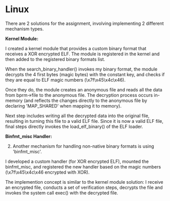 # Linux

There are 2 solutions for the assignment, involving implementing 2 different mechanism types.

**Kernel Module:**

I created a kernel module that provides a custom binary format that receives a XOR encrypted ELF.
The module is registered in the kernel and then added to the registered binary formats list.


When the search_binary_handler() invokes my binary format, the module decrypts the 4 first bytes (magic bytes)
with the constant key, and checks if they are equal to ELF magic numbers (\x7f\x45\x4c\x46).


Once they do, the module creates an anonymous file and reads all the data from bprm->file to the anonymous file.
The decryption process occurs in-memory (and reflects the changes directly to the anonymous file by declaring 
'MAP_SHARED' when mapping it to memory).


Next step includes writing all the decrypted data into the original file, resulting in turning this file to a valid
ELF file. Since it is now a valid ELF file, final steps directly invokes the load_elf_binary() of the ELF loader.

**Binfmt_misc Handler:**

2. Another mechanism for handling non-native binary formats is using 'binfmt_misc'. 

I developed a custom handler (for XOR encrypted ELF), mounted the binfmt_misc, and registered the new handler
based on the magic numbers (\x7f\x45\x4c\x46 encrypted with XOR).

The implemention concept is similar to the kernel module solution: I receive an encrypted file, conducts a set
of verification steps, decrypts the file and invokes the system call exec() with the decrypted file.
